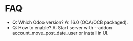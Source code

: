 # FAQ

- Q: Which Odoo version? A: 16.0 (OCA/OCB packaged).
- Q: How to enable? A: Start server with --addon account_move_post_date_user or install in UI.
